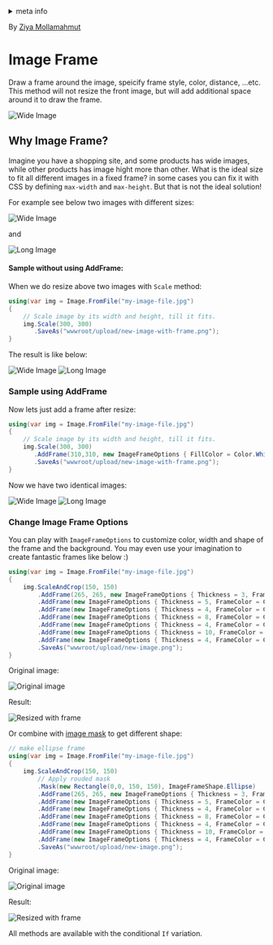 <!-- meta tags details, will be assigned to meta tags inside header by js -->
<div id="meta-info">
<details><summary>meta info</summary>

> * Title: <i id="md-title">LazZiya.ImageResize - Image Frame (border)</i>
> * Keywords: <i id="md-keywords">asp.net-core, image, resize, crop, scale, text watermark, animated, gif, conditional, frame, border, fill</i>
> * Description: <i id="md-description">Image resizing tool for .Net applications to resize images and add text/image watermark, Supports most common image types including animated gif.</i>
> * Author: <i id="md-author">Ziya Mollamahmut</i>
> * Date: <i id="md-date">11-Mar-2021</i>
> * Image: <i id="md-image">https://github.com/LazZiya/Docs/raw/master/LazZiya.ImageResize/v4.0/images/lazziya-imageresize-logo.png</i>
> * Image-alt: <i id="md-image-alt">LazZiya.ImageResize Logo</i>
> * Version: <i id="md-version">v4.0</i>

</details>
</div>

By [Ziya Mollamahmut](https://github.com/LazZiya)

# Image Frame

Draw a frame around the image, speicify frame style, color, distance, ...etc. This method will not resize the front image, but will add additional space around it to draw the frame.

![Wide Image](https://github.com/LazZiya/Docs/raw/master/LazZiya.ImageResize/v4.0/images/raf-frame.png)

## Why Image Frame?
Imagine you have a shopping site, and some products has wide images, while other products has image hight more than other. What is the ideal size to fit all different images in a fixed frame? in some cases you can fix it with CSS by defining `max-width` and `max-height`. But that is not the ideal solution!

For example see below two images with different sizes:

![Wide Image](https://github.com/LazZiya/Docs/raw/master/LazZiya.ImageResize/v4.0/images/sample-wide-image.jpg)

and 

![Long Image](https://github.com/LazZiya/Docs/raw/master/LazZiya.ImageResize/v4.0/images/sample-long-image.jpg)

#### Sample without using AddFrame:

When we do resize above two images with `Scale` method:
````csharp
using(var img = Image.FromFile("my-image-file.jpg")
{
    // Scale image by its width and height, till it fits.
    img.Scale(300, 300)
       .SaveAs("wwwroot/upload/new-image-with-frame.png");
}
````
The result is like below:

![Wide Image](https://github.com/LazZiya/Docs/raw/master/LazZiya.ImageResize/v4.0/images/raf-no-frame.png)
![Long Image](https://github.com/LazZiya/Docs/raw/master/LazZiya.ImageResize/v4.0/images/dush-no-frame.png)

### Sample using AddFrame
Now lets just add a frame after resize:
````csharp
using(var img = Image.FromFile("my-image-file.jpg")
{
    // Scale image by its width and height, till it fits.
    img.Scale(300, 300)
       .AddFrame(310,310, new ImageFrameOptions { FillColor = Color.White })
       .SaveAs("wwwroot/upload/new-image-with-frame.png");
}
````
Now we have two identical images:

![Wide Image](https://github.com/LazZiya/Docs/raw/master/LazZiya.ImageResize/v4.0/images/raf-frame.png)
![Long Image](https://github.com/LazZiya/Docs/raw/master/LazZiya.ImageResize/v4.0/images/dush-frame.png)

### Change Image Frame Options
You can play with `ImageFrameOptions` to customize color, width and shape of the frame and the background. You may even use your imagination to create fantastic frames like below :)

````csharp
using(var img = Image.FromFile("my-image-file.jpg")
{
    img.ScaleAndCrop(150, 150)
        .AddFrame(265, 265, new ImageFrameOptions { Thickness = 3, FrameColor = Color.DarkSlateBlue, FillColor = Color.Snow })
        .AddFrame(new ImageFrameOptions { Thickness = 5, FrameColor = Color.BlueViolet })
        .AddFrame(new ImageFrameOptions { Thickness = 4, FrameColor = Color.Gold, DashStyle = DashStyle.Dot })
        .AddFrame(new ImageFrameOptions { Thickness = 8, FrameColor = Color.CornflowerBlue, DashStyle = DashStyle.Dash })
        .AddFrame(new ImageFrameOptions { Thickness = 4, FrameColor = Color.PaleGoldenrod, DashStyle = DashStyle.Dot })
        .AddFrame(new ImageFrameOptions { Thickness = 10, FrameColor = Color.DeepSkyBlue })
        .AddFrame(new ImageFrameOptions { Thickness = 4, FrameColor = Color.DarkSlateBlue })
        .SaveAs("wwwroot/upload/new-image.png");
}
````
Original image: 

![Original image](https://github.com/LazZiya/Docs/raw/master/LazZiya.ImageResize/v4.0/images/sample-flower.png)

Result: 

![Resized with frame](https://github.com/LazZiya/Docs/raw/master/LazZiya.ImageResize/v4.0/images/multi-bordered-image.png)

Or combine with [image mask](image-mask.md) to get different shape:

````csharp
// make ellipse frame
using(var img = Image.FromFile("my-image-file.jpg")
{
    img.ScaleAndCrop(150, 150)
        // Apply rouded mask
        .Mask(new Rectangle(0,0, 150, 150), ImageFrameShape.Ellipse)
        .AddFrame(265, 265, new ImageFrameOptions { Thickness = 3, FrameColor = Color.DarkSlateBlue, FillColor = Color.AliceBlue, FrameShape = ImageFrameShape.Ellipse })
        .AddFrame(new ImageFrameOptions { Thickness = 5, FrameColor = Color.BlueViolet, FrameShape = ImageFrameShape.Ellipse })
        .AddFrame(new ImageFrameOptions { Thickness = 4, FrameColor = Color.Gold, DashStyle = DashStyle.Dot, FrameShape = ImageFrameShape.Ellipse })
        .AddFrame(new ImageFrameOptions { Thickness = 8, FrameColor = Color.CornflowerBlue, DashStyle = DashStyle.Dash, FrameShape = ImageFrameShape.Ellipse })
        .AddFrame(new ImageFrameOptions { Thickness = 4, FrameColor = Color.PaleGoldenrod, DashStyle = DashStyle.Dot, FrameShape = ImageFrameShape.Ellipse })
        .AddFrame(new ImageFrameOptions { Thickness = 10, FrameColor = Color.DeepSkyBlue, FrameShape = ImageFrameShape.Ellipse })
        .AddFrame(new ImageFrameOptions { Thickness = 4, FrameColor = Color.DarkSlateBlue, FrameShape = ImageFrameShape.Ellipse })
        .SaveAs("wwwroot/upload/new-image.png");
}
````

Original image: 

![Original image](https://github.com/LazZiya/Docs/raw/master/LazZiya.ImageResize/v4.0/images/sample-flower.png)

Result:

![Resized with frame](https://github.com/LazZiya/Docs/raw/master/LazZiya.ImageResize/v4.0/images/multi-bordered-ellipse.png)

All methods are available with the conditional `If` variation.